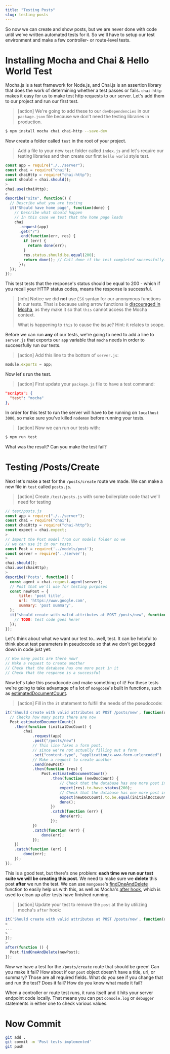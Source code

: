 ```yaml
---
title: "Testing Posts"
slug: testing-posts
---
```


So now we can create and show posts, but we are never done with code until we've written automated tests for it. So we'll have to setup our test environment and make a few controller- or route-level tests.

# Installing Mocha and Chai & Hello World Test

Mocha.js is a test framework for Node.js, and Chai.js is an assertion library that does the work of determining whether a test passes or fails. `chai-http` makes it easy for us to make test http requests to our server. Let's add them to our project and run our first test.

> [action]
> We're going to add these to our `devDependencies` in our `package.json` file because we don't need the testing libraries in production.
>
```bash
$ npm install mocha chai chai-http --save-dev
```
>
Now create a folder called `test` in the root of your project.
>
> Add a file to your new `test` folder called `index.js` and let's require our testing libraries and then create our first `hello world` style test.
>
```js
const app = require("./../server");
const chai = require("chai");
const chaiHttp = require("chai-http");
const should = chai.should();
>
chai.use(chaiHttp);
>
describe("site", function() {
  // Describe what you are testing
  it("Should have home page", function(done) {
    // Describe what should happen
    // In this case we test that the home page loads
    chai
      .request(app)
      .get("/")
      .end(function(err, res) {
        if (err) {
          return done(err);
        }
        res.status.should.be.equal(200);
        return done(); // Call done if the test completed successfully.
      });
  });
});
```

This test tests that the response's status should be equal to 200 - which if you recall your HTTP status codes, means the response is successful.

>[info]
> Notice we did **not** use `ES6` syntax for our anonymous functions in our tests. That is because using arrow functions is [discouraged in Mocha](https://mochajs.org/#arrow-functions), as they make it so that `this` cannot access the Mocha context.
>
> What is happening to `this` to cause the issue? Hint: it relates to scope.

Before we can run **any** of our tests, we're going to need to add a line to `server.js` that exports our `app` variable that `mocha` needs in order to successfully run our tests.

> [action]
> Add this line to the bottom of `server.js`:
>
```js
module.exports = app;
```

Now let's run the test.

> [action]
>First update your `package.js` file to have a test command:
>
```json
"scripts": {
  "test": "mocha"
},
```

In order for this test to run the server will have to be running on `localhost 3000`, so make sure you've killed `nodemon` before running your tests.

>[action]
> Now we can run our tests with:
>
```bash
$ npm run test
```

What was the result? Can you make the test fail?

# Testing /Posts/Create

Next let's make a test for the `/posts/create` route we made. We can make a new file in `test` called `posts.js`.

>[action]
> Create `/test/posts.js` with some boilerplate code that we'll need for testing
>
```js
// test/posts.js
const app = require("./../server");
const chai = require("chai");
const chaiHttp = require("chai-http");
const expect = chai.expect;
>
// Import the Post model from our models folder so we
// we can use it in our tests.
const Post = require('../models/post');
const server = require('../server');
>
chai.should();
chai.use(chaiHttp);
>
describe('Posts', function() {
  const agent = chai.request.agent(server);
  // Post that we'll use for testing purposes
  const newPost = {
      title: 'post title',
      url: 'https://www.google.com',
      summary: 'post summary',
  };
  it("should create with valid attributes at POST /posts/new", function (done) {
    // TODO: test code goes here!
  });
});
```

Let's think about what we want our test to...well, test. It can be helpful to think about test parameters in pseudocode so that we don't get bogged down in code just yet:

```js
// How many posts are there now?
// Make a request to create another
// Check that the database has one more post in it
// Check that the response is a successful
```

Now let's take this pseudocode and make something of it! For these tests we're going to take advantage of a lot of `mongoose`'s built in functions, such as [estimatedDocumentCount](https://mongoosejs.com/docs/api.html#model_Model.estimatedDocumentCount).

> [action]
> Fill in the `it` statement to fulfill the needs of the pseudocode:
>
```js
it('Should create with valid attributes at POST /posts/new', function(done) {
  // Checks how many posts there are now
  Post.estimatedDocumentCount()
    .then(function (initialDocCount) {
        chai
            .request(app)
            .post("/posts/new")
            // This line fakes a form post,
            // since we're not actually filling out a form
            .set("content-type", "application/x-www-form-urlencoded")
            // Make a request to create another
            .send(newPost)
            .then(function (res) {
                Post.estimatedDocumentCount()
                    .then(function (newDocCount) {
                        // Check that the database has one more post in it
                        expect(res).to.have.status(200);
                        // Check that the database has one more post in it
                        expect(newDocCount).to.be.equal(initialDocCount + 1)
                        done();
                    })
                    .catch(function (err) {
                        done(err);
                    });
            })
            .catch(function (err) {
                done(err);
            });
    })
    .catch(function (err) {
        done(err);
    });
});
```

This is a good test, but there's one problem: **each time we run our test suite we will be creating this post**. We need to make sure we **delete** this post **after** we run the test. We can use `mongoose`'s [findOneAndDelete](https://mongoosejs.com/docs/api.html#model_Model.findOneAndDelete) function to easily help us with this, as well as Mocha's [after hook](https://mochajs.org/#hooks), which is used to clean up after tests have finished running.

> [action]
> Update your test to remove the `post` at the by utilizing mocha's `after` hook:
>
```js
it('Should create with valid attributes at POST /posts/new', function(done) {
>
...
>
});
>
after(function () {
  Post.findOneAndDelete(newPost);
});
```

Now we have a test for the `/posts/create` route that should be green! Can you make it fail? How about if our `post` object doesn't have a title, url, or summary? Those are all required fields. What do you see if you change that and run the test? Does it fail? How do you know what made it fail?

When a controller or route test runs, it runs itself and it hits your server endpoint code locally. That means you can put `console.log` or `debugger` statements in either one to check various values.

# Now Commit

```bash
git add .
git commit -m 'Post tests implemented'
git push
```
